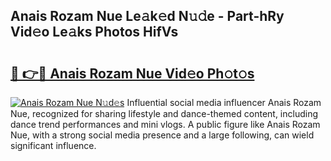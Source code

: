 ## Anais Rozam Nue Le𝚊k𝚎d N𝚞𝚍e - Part-hRy Vid𝚎o Le𝚊ks Photos HifVs

# <h2><a href="http://fb95zsv.evod.top/?m=Anais+Rozam+Nue">🔗 👉🔴 Anais Rozam Nue Vid𝚎o Ph𝚘t𝚘s</a></h2>

[![Anais Rozam Nue N𝚞d𝚎s](https://i.imgur.com/8V9OHl7.gif)](http://fb95zsv.evod.top/?m=Anais+Rozam+Nue)
Influential social media influencer Anais Rozam Nue, recognized for sharing lifestyle and dance-themed content, including dance trend performances and mini vlogs. A public figure like Anais Rozam Nue, with a strong social media presence and a large following, can wield significant influence. 

